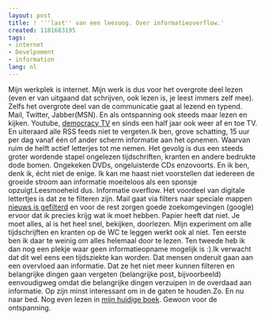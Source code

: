 ```yaml
---
layout: post
title: ! '''last'' van een leesoog. Over informatieoverflow.'
created: 1181683195
tags:
- internet
- Develpoment
- information
lang: nl
---
```

Mijn werkplek is internet. Mijn werk is dus voor het overgrote deel lezen (even er van uitgaand dat schrijven, ook lezen is, je leest immers zelf mee). Zelfs het overgrote deel van de communicatie gaat al lezend en typend. Mail, Twitter, Jabber(MSN). En als ontspanning ook steeds maar lezen en kijken. Youtube, [democracy TV](http://www.getdemocracy.com/) en sinds een half jaar ook weer af en toe TV. En uiteraard alle RSS feeds niet te vergeten.Ik ben, grove schatting, 15 uur per dag vanaf één of ander scherm informatie aan het opnemen. Waarvan ruim de helft actief letterjes tot me nemen. Het gevolg is dus een steeds groter wordende stapel ongelezen tijdschriften, kranten en andere bedrukte dode bomen. Ongekeken DVDs, ongeluisterde CDs enzovoorts. En ik ben, denk ik, écht niet de enige. Ik kan me haast niet voorstellen dat iedereen de groeide stroom aan informatie moeiteloos als een sponsje opzuigt.Leesmoeheid dus. Informatie overflow. Het voordeel van digitale lettertjes is dat ze te filteren zijn. Mail gaat via filters naar speciale mappen [nieuws is gefilterd](http://www.ekudos.nl/) en voor de rest zorgen goede zoekomgevingen (google) ervoor dat ik precies krijg wat ik moet hebben. Papier heeft dat niet. Je moet alles, al is het heel snel, bekijken, doorlezen. Mijn experiment om alle tijdschrijften en kranten op de WC te leggen werkt ook al niet. Ten eerste ben ik daar te weinig om alles helemaal door te lezen. Ten tweede heb ik dan nog een plekje waar geen informatieopname mogelijk is :).Ik verwacht dat dit wel eens een tijdsziekte kan worden. Dat mensen onderuit gaan aan een overvloed aan informatie. Dat ze het niet meer kunnen filteren en belangrijke dingen gaan vergeten (belangrijke post, bijvoorbeeld) eenvoudigweg omdat die belangrijke dingen verzuipen in de overdaad aan informatie. Op zijn minst interessant om in de gaten te houden.Zo. En nu naar bed. Nog even lezen in [mijn huidige boek](http://www.nl.bol.com/is-bin/INTERSHOP.enfinity/eCS/Store/nl/-/EUR/BOL_DisplayProductInformation-Start?BOL_OWNER_ID=1001004001208250&Section=BOOK_EN). Gewoon voor de ontspanning. 

